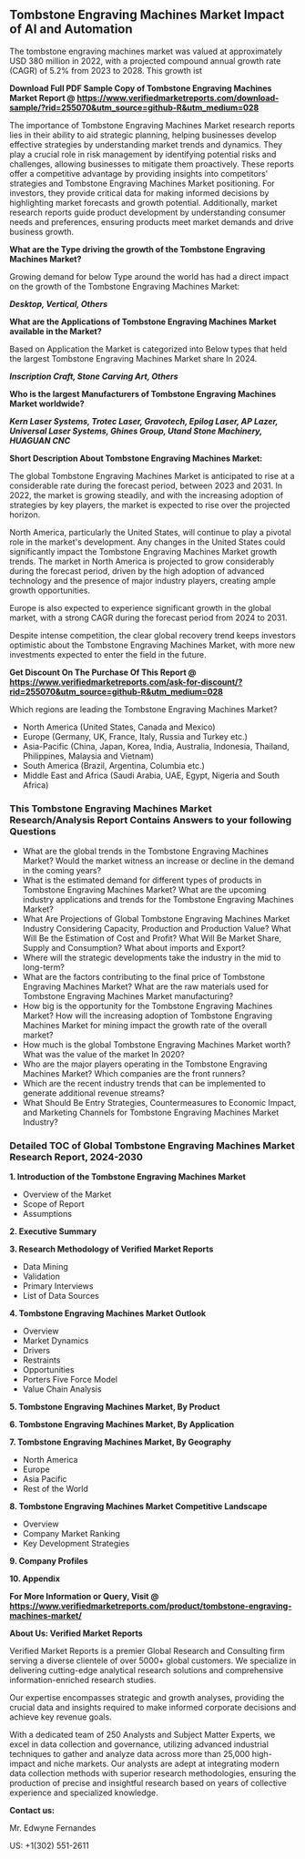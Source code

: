 <h2>Tombstone Engraving Machines Market Impact of AI and Automation</h2><p>The tombstone engraving machines market was valued at approximately USD 380 million in 2022, with a projected compound annual growth rate (CAGR) of 5.2% from 2023 to 2028. This growth ist</p><p id="" class=""><strong>Download Full PDF Sample Copy of Tombstone Engraving Machines Market Report @ <a href="https://www.verifiedmarketreports.com/download-sample/?rid=255070&utm_source=github-R&utm_medium=028" target="_blank">https://www.verifiedmarketreports.com/download-sample/?rid=255070&utm_source=github-R&utm_medium=028</a></strong></p><p>The importance of&nbsp;Tombstone Engraving Machines Market research reports lies in their ability to aid strategic planning, helping businesses develop effective strategies by understanding market trends and dynamics. They play a crucial role in risk management by identifying potential risks and challenges, allowing businesses to mitigate them proactively. These reports offer a competitive advantage by providing insights into competitors' strategies and Tombstone Engraving Machines Market positioning. For investors, they provide critical data for making informed decisions by highlighting market forecasts and growth potential. Additionally, market research reports guide product development by understanding consumer needs and preferences, ensuring products meet market demands and drive business growth.</p><p><strong>What are the&nbsp;Type driving the growth of the Tombstone Engraving Machines Market?</strong></p><p id="" class="">Growing demand for below Type around the world has had a direct impact on the growth of the Tombstone Engraving Machines Market:</p><em><strong>Desktop, Vertical, Others</strong></em></p><strong>What are the&nbsp;Applications&nbsp;of Tombstone Engraving Machines Market available in the Market?</strong></p><p id="" class="">Based on Application the Market is categorized into Below types that held the largest Tombstone Engraving Machines Market share In 2024.</p><em><strong>Inscription Craft, Stone Carving Art, Others</strong></em></p><strong>Who is the largest Manufacturers of Tombstone Engraving Machines Market worldwide?</strong></p><p><em><strong>Kern Laser Systems, Trotec Laser, Gravotech, Epilog Laser, AP Lazer, Universal Laser Systems, Ghines Group, Utand Stone Machinery, HUAGUAN CNC</strong></em></p><p id="" class=""><strong>Short Description About Tombstone Engraving Machines Market:</strong></p><p>The global Tombstone Engraving Machines Market is anticipated to rise at a considerable rate during the forecast period, between 2023 and 2031. In 2022, the market is growing steadily, and with the increasing adoption of strategies by key players, the market is expected to rise over the projected horizon.</p><p>North America, particularly the United States, will continue to play a pivotal role in the market's development. Any changes in the United States could significantly impact the Tombstone Engraving Machines Market growth trends. The market in North America is projected to grow considerably during the forecast period, driven by the high adoption of advanced technology and the presence of major industry players, creating ample growth opportunities.</p><p>Europe is also expected to experience significant growth in the global market, with a strong CAGR during the forecast period from 2024 to 2031.</p><p>Despite intense competition, the clear global recovery trend keeps investors optimistic about the Tombstone Engraving Machines Market, with more new investments expected to enter the field in the future.</p><p id="" class=""><strong>Get Discount On The Purchase Of This Report @ <a href="https://www.verifiedmarketreports.com/ask-for-discount/?rid=255070&utm_source=github-R&utm_medium=028" target="_blank">https://www.verifiedmarketreports.com/ask-for-discount/?rid=255070&utm_source=github-R&utm_medium=028</a></strong></p>Which regions are leading the Tombstone Engraving Machines Market?</p><ul><li>North America (United States, Canada and Mexico)</li><li>Europe (Germany, UK, France, Italy, Russia and Turkey etc.)</li><li>Asia-Pacific (China, Japan, Korea, India, Australia, Indonesia, Thailand, Philippines, Malaysia and Vietnam)</li><li>South America (Brazil, Argentina, Columbia etc.)</li><li>Middle East and Africa (Saudi Arabia, UAE, Egypt, Nigeria and South Africa)</li></ul><h3 id="" class="">This Tombstone Engraving Machines Market Research/Analysis Report Contains Answers to your following Questions</h3><ul><li>What are the global trends in the Tombstone Engraving Machines Market? Would the market witness an increase or decline in the demand in the coming years?</li><li>What is the estimated demand for different types of products in Tombstone Engraving Machines Market? What are the upcoming industry applications and trends for the Tombstone Engraving Machines Market?</li><li>What Are Projections of Global Tombstone Engraving Machines Market Industry Considering Capacity, Production and Production Value? What Will Be the Estimation of Cost and Profit? What Will Be Market Share, Supply and Consumption? What about imports and Export?</li><li>Where will the strategic developments take the industry in the mid to long-term?</li><li>What are the factors contributing to the final price of Tombstone Engraving Machines Market? What are the raw materials used for Tombstone Engraving Machines Market manufacturing?</li><li>How big is the opportunity for the Tombstone Engraving Machines Market? How will the increasing adoption of Tombstone Engraving Machines Market for mining impact the growth rate of the overall market?</li><li>How much is the global Tombstone Engraving Machines Market worth? What was the value of the market In 2020?</li><li>Who are the major players operating in the Tombstone Engraving Machines Market? Which companies are the front runners?</li><li>Which are the recent industry trends that can be implemented to generate additional revenue streams?</li><li>What Should Be Entry Strategies, Countermeasures to Economic Impact, and Marketing Channels for Tombstone Engraving Machines Market Industry?</li></ul><h3 id="" class="">Detailed TOC of Global Tombstone Engraving Machines Market Research Report, 2024-2030</h3><p id="" class=""><strong>1. Introduction of the Tombstone Engraving Machines Market</strong></p><ul><li>Overview of the Market</li><li>Scope of Report</li><li>Assumptions</li></ul><p id="" class=""><strong>2. Executive Summary</strong></p><p id="" class=""><strong>3. Research Methodology of Verified Market Reports</strong></p><ul><li>Data Mining</li><li>Validation</li><li>Primary Interviews</li><li>List of Data Sources</li></ul><p id="" class=""><strong>4. Tombstone Engraving Machines Market Outlook</strong></p><ul><li>Overview</li><li>Market Dynamics</li><li>Drivers</li><li>Restraints</li><li>Opportunities</li><li>Porters Five Force Model</li><li>Value Chain Analysis</li></ul><p id="" class=""><strong>5. Tombstone Engraving Machines Market, By Product</strong></p><p id="" class=""><strong>6. Tombstone Engraving Machines Market, By Application</strong></p><p id="" class=""><strong>7. Tombstone Engraving Machines Market, By Geography</strong></p><ul><li>North America</li><li>Europe</li><li>Asia Pacific</li><li>Rest of the World</li></ul><p id="" class=""><strong>8. Tombstone Engraving Machines Market Competitive Landscape</strong></p><ul><li>Overview</li><li>Company Market Ranking</li><li>Key Development Strategies</li></ul><p id="" class=""><strong>9. Company Profiles</strong></p><p id="" class=""><strong>10. Appendix</strong></p><p id="" class=""><strong>For More Information or Query, Visit @ <a href="https://www.verifiedmarketreports.com/product/tombstone-engraving-machines-market/" target="_blank">https://www.verifiedmarketreports.com/product/tombstone-engraving-machines-market/</a></strong></p><p id="" class=""><strong>About Us: Verified Market Reports</strong></p><p id="" class="">Verified Market Reports is a premier Global Research and Consulting firm serving a diverse clientele of over 5000+ global customers. We specialize in delivering cutting-edge analytical research solutions and comprehensive information-enriched research studies.</p><p id="" class="">Our expertise encompasses strategic and growth analyses, providing the crucial data and insights required to make informed corporate decisions and achieve key revenue goals.</p><p id="" class="">With a dedicated team of 250 Analysts and Subject Matter Experts, we excel in data collection and governance, utilizing advanced industrial techniques to gather and analyze data across more than 25,000 high-impact and niche markets. Our analysts are adept at integrating modern data collection methods with superior research methodologies, ensuring the production of precise and insightful research based on years of collective experience and specialized knowledge.</p><p id="" class=""><strong>Contact us:</strong></p><p id="" class="">Mr. Edwyne Fernandes</p><p id="" class="">US: +1(302) 551-2611</p>